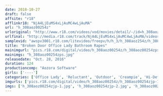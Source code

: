 ```yaml
---
date: 2018-10-27
draft: false
affsite: "r18"
afflinkr18: "NjA4LjEuMS4xLjAuMC4wLjAuMA"
url: "h_308aoz00254z"
urloriginal: "http://www.r18.com/videos/vod/movies/detail/-/id=h_308aoz00254z"
urlfinal: "http://media.r18.com/track/NjA4LjEuMS4xLjAuMC4wLjAuMA/videos/vod/movies/detail/-/id=h_308aoz00254z"
samplevid: "awspv3001.r18.com/litevideo/freepv/h/h_3/h_308aoz254z/h_308aoz254z_dmb_w.mp4"
title: "Broken Door Office Lady Bathroom Rapes"
mainimgurl: "pics.r18.com/digital/video/h_308aoz00254z/h_308aoz00254zps.jpg"
mainimgs: "h_308aoz00254zps.jpg"
releasedate: "Oct. 28, 2016"
duration: 124
productioncomp: "Aozora Software"
girls: ['----']
categories: ['Office Lady', 'Reluctant', 'Outdoor', 'Creampie', 'Hi-Def']
imgurls: ['pics.r18.com/digital/video/h_308aoz00254z/h_308aoz00254zjp-1.jpg', 'pics.r18.com/digital/video/h_308aoz00254z/h_308aoz00254zjp-2.jpg', 'pics.r18.com/digital/video/h_308aoz00254z/h_308aoz00254zjp-3.jpg', 'pics.r18.com/digital/video/h_308aoz00254z/h_308aoz00254zjp-4.jpg', 'pics.r18.com/digital/video/h_308aoz00254z/h_308aoz00254zjp-5.jpg', 'pics.r18.com/digital/video/h_308aoz00254z/h_308aoz00254zjp-6.jpg', 'pics.r18.com/digital/video/h_308aoz00254z/h_308aoz00254zjp-7.jpg', 'pics.r18.com/digital/video/h_308aoz00254z/h_308aoz00254zjp-8.jpg', 'pics.r18.com/digital/video/h_308aoz00254z/h_308aoz00254zjp-9.jpg', 'pics.r18.com/digital/video/h_308aoz00254z/h_308aoz00254zjp-10.jpg', 'pics.r18.com/digital/video/h_308aoz00254z/h_308aoz00254zjp-11.jpg', 'pics.r18.com/digital/video/h_308aoz00254z/h_308aoz00254zjp-12.jpg', 'pics.r18.com/digital/video/h_308aoz00254z/h_308aoz00254zjp-13.jpg', 'pics.r18.com/digital/video/h_308aoz00254z/h_308aoz00254zjp-14.jpg', 'pics.r18.com/digital/video/h_308aoz00254z/h_308aoz00254zjp-15.jpg', 'pics.r18.com/digital/video/h_308aoz00254z/h_308aoz00254zjp-16.jpg', 'pics.r18.com/digital/video/h_308aoz00254z/h_308aoz00254zjp-17.jpg', 'pics.r18.com/digital/video/h_308aoz00254z/h_308aoz00254zjp-18.jpg', 'pics.r18.com/digital/video/h_308aoz00254z/h_308aoz00254zjp-19.jpg', 'pics.r18.com/digital/video/h_308aoz00254z/h_308aoz00254zjp-20.jpg']
imgs: ['h_308aoz00254zjp-1.jpg', 'h_308aoz00254zjp-2.jpg', 'h_308aoz00254zjp-3.jpg', 'h_308aoz00254zjp-4.jpg', 'h_308aoz00254zjp-5.jpg', 'h_308aoz00254zjp-6.jpg', 'h_308aoz00254zjp-7.jpg', 'h_308aoz00254zjp-8.jpg', 'h_308aoz00254zjp-9.jpg', 'h_308aoz00254zjp-10.jpg', 'h_308aoz00254zjp-11.jpg', 'h_308aoz00254zjp-12.jpg', 'h_308aoz00254zjp-13.jpg', 'h_308aoz00254zjp-14.jpg', 'h_308aoz00254zjp-15.jpg', 'h_308aoz00254zjp-16.jpg', 'h_308aoz00254zjp-17.jpg', 'h_308aoz00254zjp-18.jpg', 'h_308aoz00254zjp-19.jpg', 'h_308aoz00254zjp-20.jpg']
---
```

